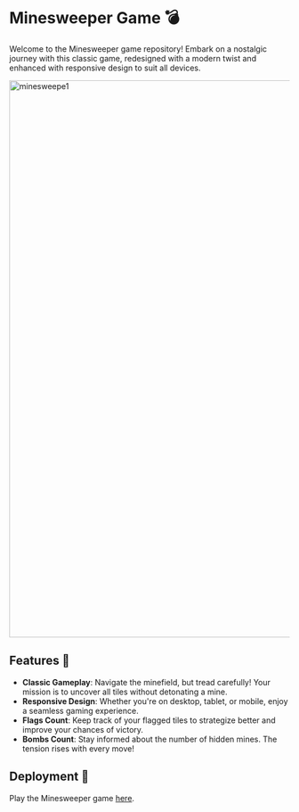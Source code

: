 # Minesweeper Game 💣

Welcome to the Minesweeper game repository! Embark on a nostalgic journey with this classic game, redesigned with a modern twist and enhanced with responsive design to suit all devices.

<img width="1000" alt="minesweepe1" src="https://github.com/Tanyaa-a/Minesweeper/assets/120506794/49deb278-7e69-4fa7-b06e-beb026ddfe61">


## Features 🌟
- **Classic Gameplay**: Navigate the minefield, but tread carefully! Your mission is to uncover all tiles without detonating a mine.
- **Responsive Design**: Whether you're on desktop, tablet, or mobile, enjoy a seamless gaming experience.
- **Flags Count**: Keep track of your flagged tiles to strategize better and improve your chances of victory.
- **Bombs Count**: Stay informed about the number of hidden mines. The tension rises with every move!

## Deployment 🚀
Play the Minesweeper game [here](https://tanyaa-a.github.io/Minesweeper/).
